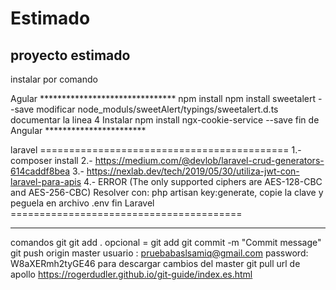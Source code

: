# Estimado
proyecto estimado
---------------------------------------------------------------------
instalar por comando 

Agular *******************************
 npm install
 npm install sweetalert --save
modificar node_moduls/sweetAlert/typings/sweetalert.d.ts
 documentar la linea 4
Instalar npm install ngx-cookie-service --save
fin de Angular ***********************

laravel ===========================================
1.- composer install
2.- https://medium.com/@devlob/laravel-crud-generators-614caddf8bea
3.- https://nexlab.dev/tech/2019/05/30/utiliza-jwt-con-laravel-para-apis
4.- ERROR (The only supported ciphers are AES-128-CBC and AES-256-CBC) Resolver con:
	php artisan key:generate, copie la clave y peguela en archivo .env
fin Laravel ========================================

---------------------------------------------------------------------
comandos git
git add .       opcional = git add <filename>
git commit -m "Commit message"
git push origin master
  usuario : pruebabaslsamiq@gmail.com
  password: W8aXERmh2tyGE46
para descargar cambios del master
 git pull
url de apollo
 https://rogerdudler.github.io/git-guide/index.es.html
